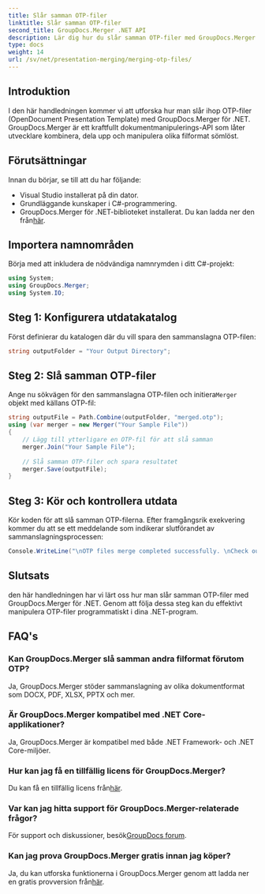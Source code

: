```yaml
---
title: Slår samman OTP-filer
linktitle: Slår samman OTP-filer
second_title: GroupDocs.Merger .NET API
description: Lär dig hur du slår samman OTP-filer med GroupDocs.Merger för .NET. Denna steg-för-steg guide kommer att leda dig genom processen sömlöst.
type: docs
weight: 14
url: /sv/net/presentation-merging/merging-otp-files/
---
```

## Introduktion
I den här handledningen kommer vi att utforska hur man slår ihop OTP-filer (OpenDocument Presentation Template) med GroupDocs.Merger för .NET. GroupDocs.Merger är ett kraftfullt dokumentmanipulerings-API som låter utvecklare kombinera, dela upp och manipulera olika filformat sömlöst.
## Förutsättningar
Innan du börjar, se till att du har följande:
- Visual Studio installerat på din dator.
- Grundläggande kunskaper i C#-programmering.
-  GroupDocs.Merger för .NET-biblioteket installerat. Du kan ladda ner den från[här](https://releases.groupdocs.com/merger/net/).

## Importera namnområden
Börja med att inkludera de nödvändiga namnrymden i ditt C#-projekt:
```csharp
using System; 
using GroupDocs.Merger;
using System.IO;
```
## Steg 1: Konfigurera utdatakatalog
Först definierar du katalogen där du vill spara den sammanslagna OTP-filen:
```csharp
string outputFolder = "Your Output Directory";
```
## Steg 2: Slå samman OTP-filer
 Ange nu sökvägen för den sammanslagna OTP-filen och initiera`Merger` objekt med källans OTP-fil:
```csharp
string outputFile = Path.Combine(outputFolder, "merged.otp");
using (var merger = new Merger("Your Sample File"))
{
    // Lägg till ytterligare en OTP-fil för att slå samman
    merger.Join("Your Sample File");
    
    // Slå samman OTP-filer och spara resultatet
    merger.Save(outputFile);
}
```
## Steg 3: Kör och kontrollera utdata
Kör koden för att slå samman OTP-filerna. Efter framgångsrik exekvering kommer du att se ett meddelande som indikerar slutförandet av sammanslagningsprocessen:
```csharp
Console.WriteLine("\nOTP files merge completed successfully. \nCheck output in {0}", outputFolder);
```

## Slutsats
den här handledningen har vi lärt oss hur man slår samman OTP-filer med GroupDocs.Merger för .NET. Genom att följa dessa steg kan du effektivt manipulera OTP-filer programmatiskt i dina .NET-program.

## FAQ's
### Kan GroupDocs.Merger slå samman andra filformat förutom OTP?
Ja, GroupDocs.Merger stöder sammanslagning av olika dokumentformat som DOCX, PDF, XLSX, PPTX och mer.
### Är GroupDocs.Merger kompatibel med .NET Core-applikationer?
Ja, GroupDocs.Merger är kompatibel med både .NET Framework- och .NET Core-miljöer.
### Hur kan jag få en tillfällig licens för GroupDocs.Merger?
 Du kan få en tillfällig licens från[här](https://purchase.groupdocs.com/temporary-license/).
### Var kan jag hitta support för GroupDocs.Merger-relaterade frågor?
 För support och diskussioner, besök[GroupDocs forum](https://forum.groupdocs.com/c/merger/32).
### Kan jag prova GroupDocs.Merger gratis innan jag köper?
 Ja, du kan utforska funktionerna i GroupDocs.Merger genom att ladda ner en gratis provversion från[här](https://releases.groupdocs.com/).